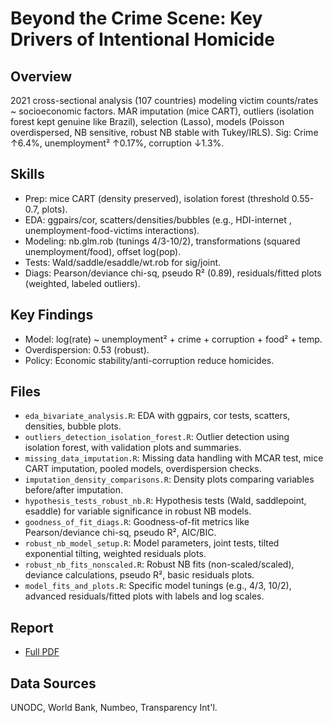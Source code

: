# Beyond the Crime Scene: Key Drivers of Intentional Homicide

## Overview
2021 cross-sectional analysis (107 countries) modeling victim counts/rates ~ socioeconomic factors. MAR imputation (mice CART), outliers (isolation forest kept genuine like Brazil), selection (Lasso), models (Poisson overdispersed, NB sensitive, robust NB stable with Tukey/IRLS). Sig: Crime ↑6.4%, unemployment² ↑0.17%, corruption ↓1.3%.

## Skills
- Prep: mice CART (density preserved), isolation forest (threshold 0.55-0.7, plots).
- EDA: ggpairs/cor, scatters/densities/bubbles (e.g., HDI-internet , unemployment-food-victims interactions).
- Modeling: nb.glm.rob (tunings 4/3-10/2), transformations (squared unemployment/food), offset log(pop).
- Tests: Wald/saddle/esaddle/wt.rob for sig/joint.
- Diags: Pearson/deviance chi-sq, pseudo R² (0.89), residuals/fitted plots (weighted, labeled outliers).

## Key Findings
- Model: log(rate) ~ unemployment² + crime + corruption + food² + temp.
- Overdispersion: 0.53 (robust).
- Policy: Economic stability/anti-corruption reduce homicides.

## Files 
- `eda_bivariate_analysis.R`: EDA with ggpairs, cor tests, scatters, densities, bubble plots.
- `outliers_detection_isolation_forest.R`: Outlier detection using isolation forest, with validation plots and summaries.
- `missing_data_imputation.R`: Missing data handling with MCAR test, mice CART imputation, pooled models, overdispersion checks.
- `imputation_density_comparisons.R`: Density plots comparing variables before/after imputation.
- `hypothesis_tests_robust_nb.R`: Hypothesis tests (Wald, saddlepoint, esaddle) for variable significance in robust NB models.
- `goodness_of_fit_diags.R`: Goodness-of-fit metrics like Pearson/deviance chi-sq, pseudo R², AIC/BIC.
- `robust_nb_model_setup.R`: Model parameters, joint tests, tilted exponential tilting, weighted residuals plots.
- `robust_nb_fits_nonscaled.R`: Robust NB fits (non-scaled/scaled), deviance calculations, pseudo R², basic residuals plots.
- `model_fits_and_plots.R`: Specific model tunings (e.g., 4/3, 10/2), advanced residuals/fitted plots with labels and log scales.

## Report
- [Full PDF](https://drive.google.com/file/d/1uQoTuSWt61VcrpG57D5HyhS4adTeuX8m/view?usp=drive_link)

## Data Sources
UNODC, World Bank, Numbeo, Transparency Int'l. 
